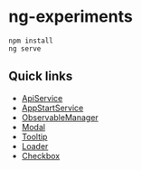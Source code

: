 # ng-experiments

```
npm install
ng serve
```

## Quick links
- [ApiService](src/app/core/api.service.ts)
- [AppStartService](src/app/core/app-start.service.ts)
- [ObservableManager](src/app/core/utils/observableManager.ts)
- [Modal](src/app/shared/modal)
- [Tooltip](src/app/shared/tooltip)
- [Loader](src/app/shared/loader)
- [Checkbox](src/app/shared/checkbox)
